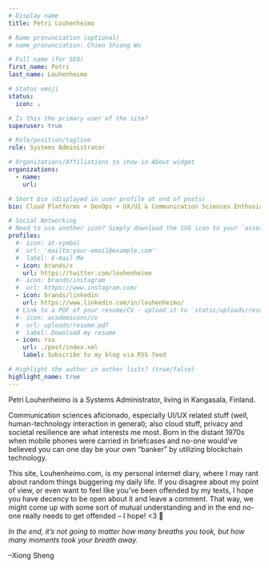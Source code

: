 ```yaml
---
# Display name
title: Petri Louhenheimo

# Name pronunciation (optional)
# name_pronunciation: Chien Shiung Wu

# Full name (for SEO)
first_name: Petri
last_name: Louhenheimo

# Status emoji
status:
  icon: ☕️

# Is this the primary user of the site?
superuser: true

# Role/position/tagline
role: Systems Administrator

# Organizations/Affiliations to show in About widget
organizations:
  - name: 
    url: 

# Short bio (displayed in user profile at end of posts)
bio: Cloud Platforms + DevOps + UX/UI & Communication Sciences Enthusiast. 

# Social Networking
# Need to use another icon? Simply download the SVG icon to your `assets/media/icons/` folder.
profiles:
  #- icon: at-symbol
  #  url: 'mailto:your-email@example.com'
  #  label: E-mail Me
  - icon: brands/x
    url: https://twitter.com/louhenheimo
  #- icon: brands/instagram
  #  url: https://www.instagram.com/
  - icon: brands/linkedin
    url: https://www.linkedin.com/in/louhenheimo/
  # Link to a PDF of your resume/CV - upload it to `static/uploads/resume.pdf`
  #- icon: academicons/cv
  #  url: uploads/resume.pdf
  #  label: Download my resume
  - icon: rss
    url: ./post/index.xml
    label: Subscribe to my blog via RSS feed

# Highlight the author in author lists? (true/false)
highlight_name: true
---
```


Petri Louhenheimo is a Systems Administrator, living in Kangasala, Finland. 

Communication sciences aficionado, especially UI/UX related stuff (well, human-technology interaction in general); also cloud stuff, privacy and societal resilience are what interests me most. Born in the distant 1970s when mobile phones were carried in briefcases and no-one would’ve believed you can one day be your own “banker” by utilizing blockchain technology.

This site, Louhenheimo.com, is my personal internet diary, where I may rant about random things buggering my daily life. If you disagree about my point of view, or even want to feel like you’ve been offended by my texts, I hope you have decency to be open about it and leave a comment. That way, we might come up with some sort of mutual understanding and in the end no-one really needs to get offended – I hope! <3 🙂

*In the end, it’s not going to matter how many breaths you took, but how many moments took your breath away.*

–Xiong Sheng


